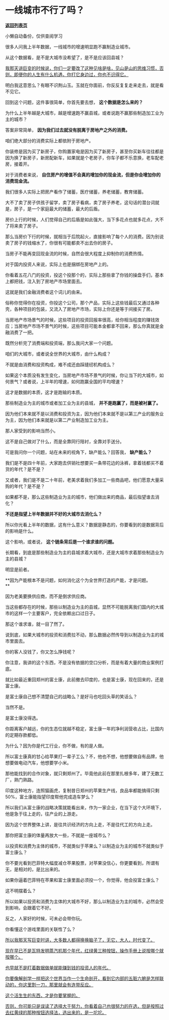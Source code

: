 # 一线城市不行了吗？

[**返回列表页**](/gzh/记忆承载)

小懒自动备份，仅供查阅学习

很多人问我上半年数据，一线城市的增速明显跑不赢制造业城市。

从这个数据看，是不是大城市没希望了，是不是应该回县城？

[我那天讲巨变的时候说，你们一定要改了这种见啥是啥，见山是山的思维习惯，否则，即便你的人生有什么机遇，你打它身边过，你也不识得它。  
](http://mp.weixin.qq.com/s?__biz=MzkwMzQ1MzczOQ==&mid=2247484171&idx=1&sn=66e805158e844128a24f899d8a98154b&chksm=c0974e4ff7e0c75990d2180928f5e2956e402cfa64e222d49ecb464376ad2fd8848af6f87547&scene=21#wechat_redirect)

明白我这意思么？有眼不识荆山玉。玉就在你面前，你反反复复走来走去，就是看不见它。

回到这个问题，这件事很简单，你首先要去想， **这个数据是怎么来的？**  

为什么上半年越是大城市，越是增速跑不赢县城，或者说跑不赢那些制造加工业为主的城市？

答案非常简单， **因为我们过去就没有脱离于房地产之外的消费。**  

咱们绝大部分的消费实际上都依附于房地产。  

你装修是因为买了新房子，你购置家电是因为买了新房子，甚至你买新车往往都是因为换了新房子，新房配新车，如果就是个老房子，你车子都不乐意换，老车配老房，接着开。  

对于消费者来说， **自住房产的增值不会真的增加你的现金流，但是你会增加你的消费现金流。**  

我们很多人实际上把房产看作了储蓄，医疗储蓄，养老储蓄，教育储蓄。  

大不了卖了房子供孩子留学，卖了房子看病，卖了房子养老，这句话的潜台词就是，房子，是一个家庭最大的储蓄，最大的后盾。

房价上行的时候，人们觉得自己的后盾是如此强大，当下多花点也就多花点，大不了将来卖了房子。

那么当房价下行的时候，就相当于后院起火，直接影响了每个人的消费。因为别说卖了房子的钱缩水了，你很有可能都卖不出去你的房子。

当房子不能再变回现金流的时候，自然会很大程度上抑制你的消费热情。  

对于国内投资人来说，实际上也是捆绑在房地产上的。

你看着五花八门的投资，投这个投那个的，实际上那些拿了你钱的操盘手们，基本上都把钱，注入到了房地产市场里面去。  

这就是我们金融消费者这个词儿的由来。  

俗称你觉得你在投资，你投这个公司，那个产品，实际上这些钱最后又通过各种壳，各种项目的包装，又流入了房地产市场，实际上你还是等于间接买了房。  

当房地产市场景气的时候，这些项目的投资回报率很高，给你相当程度的赚钱效应；当房地产市场不景气的时候，这些项目可能本金都拿不回来，那么你真就是金融消费了一把。  

既然分析完了消费端和投资端，那么我问大家一个问题。  

咱们的大城市，或者说全世界的大城市，由什么构成？

不就是由消费和投资构成，难不成还由踩缝纫机构成么？

如果这个本质没有发生变化，当房地产市场不景气的时候，你让当下的大城市，如何景气？或者说，上半年的增速，如何跑赢全国的平均增速？  

这才是数据的本质，这才是跑输的本质。  

那些制造业为主的城市或者加工业为主的县城， **并不是跑赢了，而是被衬赢了。**  

因为他们本来就不是以消费和投资为主，因为他们本来就不是以第三产业的服务业为主，因为他们本来就是以第二产业制造加工业为主。  

那人家受到的影响当然小。  

这不是自己做对了什么，而是全靠同行陪衬，全靠对手送分。  

可是我问你一个问题，站在未来的视角下，缺产能么？回答我， **缺产能么？**  

我们是不是四十年前，大家跑去供销社想要买一条带花边的泳裤，拿着钱都买不着货的年代？是不是？

又或者，我们是不是二十年前，老美求着我们多加工一些商品吧，他们愿意大量采购的年代？是不是？  

如果都不是，那么这些制造业为主的城市，他们做出来的商品，最后指望谁去消化？  

 **不还是指望上半年数据并不好的大城市去消化么？**

所以你光看上半年的数据，这有什么意义？数据是静态的，你要看到的是数据背后的影响是什么。  

这个影响，或者说， **这个链条背后是一个谁求谁的问题。**

长期看，到底是那些制造业为主的县城求着大城市，还是大城市求着那些制造业为主的县城？  

明显是前者。  

 **因为产能根本不是问题，如何消化这个为全世界打造的产能，才是问题。  
**

因为老美要换供应商，而不是倒求供应商。

当这些都存在的时候，那些以制造业为主的县城，显然不可能脱离我们国内的大城市的这样一个主要客户，完全依赖出口过日子。  

那这个谁求谁，就一目了然了。  

说到底，如果大城市的投资和消费拉不动，那么数据必然传导到以制造业为主的城市里面去。  

你的客人没钱了，你又怎么挣钱呢？  

你注意，我讲的这个东西，不是没有依据的空口分析，而是有着大量的商业案例打底。

就比如最近重回郑州的富士康，此前撤去印度的，也是富士康，现在回来的，还是富士康。  

是富士康自己想不清楚自己的战略么？是好马也吃回头草的笑话么？

当然不是。

是富士康没得选。  

你距离客户越远，你的生态位就越不稳定，富士康一年的净利润营收占比，比国内的定期存款都低。  

为什么？因为你是代工行业，你不做，有的是人做。  

所以富士康真的甘心给苹果打一辈子工么？不，他也不想，他想要做自有品牌，他想要做电动汽车，他想要学小米。  

那他能找到的合作对象，就只剩郑州了。毕竟他此前在那里扎根多年，建了无数工厂，熟门熟路。

印度这种地方，连照猫画虎，复制昔日郑州的苹果生产线，良品率都能搞得只剩50%，富士康能指望印度帮他完成造车梦么？  

所以我们从富士康的战略决策就能看出来，作为一家企业，在当下这个大环境下，他是急于往上走的，往产业的上游走。  

因为这个世界整体上讲，是往共识经济的方向上走，不是往代工的方向上走。  

那你把富士康的体量再放大一些，不就是一座城市么？  

以投资和消费为主体的城市，不就类似于苹果么？以制造业为主的城市不就类似于富士康么？  

你不要光看到巴菲特大幅度减仓苹果股票，对苹果没信心，你更要看到，所谓有无，是相对的，是比出来的。  

如果你逼着巴菲特在苹果和富士康里面必须投一个，你觉得，他会投富士康么？  

这不明摆着么？  

所以如果以投资和消费为主体的大城市不好，那么以制造业为主的城市，必然会受到影响，会跟着它不好。

反之，人家好的时候，可未必会带你玩。

你看懂这个游戏里面的关联性了么？  

[所以我那天写巨变时讲，大多数人都得换换脑子了，无它，大人，时代变了。  
](http://mp.weixin.qq.com/s?__biz=MzkwMzQ1MzczOQ==&mid=2247484171&idx=1&sn=66e805158e844128a24f899d8a98154b&chksm=c0974e4ff7e0c75990d2180928f5e2956e402cfa64e222d49ecb464376ad2fd8848af6f87547&scene=21#wechat_redirect)

[现在早已不是瓦特发明蒸汽机那个年代，红绿黄三种按钮，操作手册上说按哪个就按哪个。  
](http://mp.weixin.qq.com/s?__biz=MzkwMzQ1MzczOQ==&mid=2247484171&idx=1&sn=66e805158e844128a24f899d8a98154b&chksm=c0974e4ff7e0c75990d2180928f5e2956e402cfa64e222d49ecb464376ad2fd8848af6f87547&scene=21#wechat_redirect)

[也早就不是盯着数据做单就能赚到钱的投资人的年代。  
](http://mp.weixin.qq.com/s?__biz=MzkwMzQ1MzczOQ==&mid=2247484171&idx=1&sn=66e805158e844128a24f899d8a98154b&chksm=c0974e4ff7e0c75990d2180928f5e2956e402cfa64e222d49ecb464376ad2fd8848af6f87547&scene=21#wechat_redirect)

[你要像解剖学一样把这个世界当作一个生命剖开，看到它内部的五脏六腑是怎样联动的，你这里割一刀，那里就会有连带反应。  
](http://mp.weixin.qq.com/s?__biz=MzkwMzQ1MzczOQ==&mid=2247484171&idx=1&sn=66e805158e844128a24f899d8a98154b&chksm=c0974e4ff7e0c75990d2180928f5e2956e402cfa64e222d49ecb464376ad2fd8848af6f87547&scene=21#wechat_redirect)

[这个活生生的东西，才是你要掌握的。](http://mp.weixin.qq.com/s?__biz=MzkwMzQ1MzczOQ==&mid=2247484171&idx=1&sn=66e805158e844128a24f899d8a98154b&chksm=c0974e4ff7e0c75990d2180928f5e2956e402cfa64e222d49ecb464376ad2fd8848af6f87547&scene=21#wechat_redirect)

[否则，你可能只是误读了选择大于努力，你看着自己也很努力的在选，但是按照过去红黄绿的那种按钮选择法，选出来的，是一坨坨。](http://mp.weixin.qq.com/s?__biz=MzkwMzQ1MzczOQ==&mid=2247484171&idx=1&sn=66e805158e844128a24f899d8a98154b&chksm=c0974e4ff7e0c75990d2180928f5e2956e402cfa64e222d49ecb464376ad2fd8848af6f87547&scene=21#wechat_redirect)

